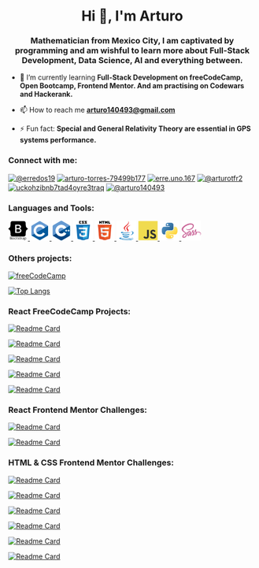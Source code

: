 <h1 align="center">Hi 👋, I'm Arturo</h1>
<h3 align="center">Mathematician from Mexico City, I am captivated by programming and am wishful to learn more about Full-Stack Development, Data Science, AI and everything between.</h3>

- 🌱 I’m currently learning **Full-Stack Development on freeCodeCamp, Open Bootcamp, Frontend Mentor. And am practising on Codewars and Hackerank.**

- 📫 How to reach me **arturo140493@gmail.com**

- ⚡ Fun fact: **Special and General Relativity Theory are essential in GPS systems performance.**

<h3 align="left">Connect with me:</h3>
<p align="left">
<a href="https://twitter.com/@erredos19" target="blank"><img align="center" src="https://raw.githubusercontent.com/rahuldkjain/github-profile-readme-generator/master/src/images/icons/Social/twitter.svg" alt="@erredos19" height="30" width="40" /></a>
<a href="https://linkedin.com/in/arturo-torres-79499b177" target="blank"><img align="center" src="https://raw.githubusercontent.com/rahuldkjain/github-profile-readme-generator/master/src/images/icons/Social/linked-in-alt.svg" alt="arturo-torres-79499b177" height="30" width="40" /></a>
<a href="https://fb.com/erre.uno.167" target="blank"><img align="center" src="https://raw.githubusercontent.com/rahuldkjain/github-profile-readme-generator/master/src/images/icons/Social/facebook.svg" alt="erre.uno.167" height="30" width="40" /></a>
<a href="https://instagram.com/@arturotfr2" target="blank"><img align="center" src="https://raw.githubusercontent.com/rahuldkjain/github-profile-readme-generator/master/src/images/icons/Social/instagram.svg" alt="@arturotfr2" height="30" width="40" /></a>
<a href="https://www.youtube.com/channel/UCkoHZIbNb7TAd4OYre3TraQ" target="blank"><img align="center" src="https://raw.githubusercontent.com/rahuldkjain/github-profile-readme-generator/master/src/images/icons/Social/youtube.svg" alt="uckohzibnb7tad4oyre3traq" height="30" width="40" /></a>
<a href="https://www.hackerrank.com/arturo140493" target="blank"><img align="center" src="https://raw.githubusercontent.com/rahuldkjain/github-profile-readme-generator/master/src/images/icons/Social/hackerrank.svg" alt="@arturo140493" height="30" width="40" /></a>
</p>

<h3 align="left">Languages and Tools:</h3>
<p align="left"> <a href="https://getbootstrap.com" target="_blank" rel="noreferrer"> <img src="https://raw.githubusercontent.com/devicons/devicon/master/icons/bootstrap/bootstrap-plain-wordmark.svg" alt="bootstrap" width="40" height="40"/> </a> <a href="https://www.cprogramming.com/" target="_blank" rel="noreferrer"> <img src="https://raw.githubusercontent.com/devicons/devicon/master/icons/c/c-original.svg" alt="c" width="40" height="40"/> </a> <a href="https://www.w3schools.com/cpp/" target="_blank" rel="noreferrer"> <img src="https://raw.githubusercontent.com/devicons/devicon/master/icons/cplusplus/cplusplus-original.svg" alt="cplusplus" width="40" height="40"/> </a> <a href="https://www.w3schools.com/css/" target="_blank" rel="noreferrer"> <img src="https://raw.githubusercontent.com/devicons/devicon/master/icons/css3/css3-original-wordmark.svg" alt="css3" width="40" height="40"/> </a> <a href="https://www.w3.org/html/" target="_blank" rel="noreferrer"> <img src="https://raw.githubusercontent.com/devicons/devicon/master/icons/html5/html5-original-wordmark.svg" alt="html5" width="40" height="40"/> </a> <a href="https://www.java.com" target="_blank" rel="noreferrer"> <img src="https://raw.githubusercontent.com/devicons/devicon/master/icons/java/java-original.svg" alt="java" width="40" height="40"/> </a> <a href="https://developer.mozilla.org/en-US/docs/Web/JavaScript" target="_blank" rel="noreferrer"> <img src="https://raw.githubusercontent.com/devicons/devicon/master/icons/javascript/javascript-original.svg" alt="javascript" width="40" height="40"/> </a> <a href="https://www.python.org" target="_blank" rel="noreferrer"> <img src="https://raw.githubusercontent.com/devicons/devicon/master/icons/python/python-original.svg" alt="python" width="40" height="40"/> </a> <a href="https://sass-lang.com" target="_blank" rel="noreferrer"> <img src="https://raw.githubusercontent.com/devicons/devicon/master/icons/sass/sass-original.svg" alt="sass" width="40" height="40"/> </a> </p>
<h3 aling="left"> Others projects: </h3>
<a href="https://www.freecodecamp.org/Arturo1493" target="_blank" rel="noreferrer"> <img src="https://gists.rawgit.com/Deftwun/e3756a8b518cbb354425/raw/6584db8babd6cbc4ecb35ed36f0d184a506b979e/free-code-camp-logo.svg" alt="freeCodeCamp" width="40" height="40"/> </a> </p>

[![Top Langs](https://github-readme-stats.vercel.app/api/top-langs/?username=arturo9314&layout=compact)](https://github.com/Arturo9314)

<h3 aling="left"> React FreeCodeCamp Projects: </h3>

[![Readme Card](https://github-readme-stats.vercel.app/api/pin/?username=Arturo9314&repo=Calculator-FCC-04)](https://github.com/Arturo9314/Calculator-FCC-04)

[![Readme Card](https://github-readme-stats.vercel.app/api/pin/?username=Arturo9314&repo=PomodoroClock-FCC-05)](https://github.com/Arturo9314/PomodoroClock-FCC-05)

[![Readme Card](https://github-readme-stats.vercel.app/api/pin/?username=Arturo9314&repo=Drum-Machine-FCC-03)](https://github.com/Arturo9314/Drum-Machine-FCC-03)

[![Readme Card](https://github-readme-stats.vercel.app/api/pin/?username=Arturo9314&repo=Arturo9314-Markdown-Previewer-FCC-02)](https://github.com/Arturo9314/Arturo9314-Markdown-Previewer-FCC-02)

[![Readme Card](https://github-readme-stats.vercel.app/api/pin/?username=Arturo9314&repo=Random-Quote-Machine-FCC)](https://github.com/Arturo9314/Random-Quote-Machine-FCC)

<h3 aling="left"> React Frontend Mentor Challenges: </h3>

[![Readme Card](https://github-readme-stats.vercel.app/api/pin/?username=Arturo9314&repo=10-FM-Calculator)](https://github.com/Arturo9314/10-FM-Calculator)

[![Readme Card](https://github-readme-stats.vercel.app/api/pin/?username=Arturo9314&repo=09-FM-Age-Calculator)](https://github.com/Arturo9314/09-FM-Age-Calculator)

<h3 aling="left"> HTML & CSS Frontend Mentor Challenges: </h3>

[![Readme Card](https://github-readme-stats.vercel.app/api/pin/?username=Arturo9314&repo=07-FM-Easybank-Page)](https://github.com/Arturo9314/07-FM-Easybank-Page)

[![Readme Card](https://github-readme-stats.vercel.app/api/pin/?username=Arturo9314&repo=05-FM-Sunny-Side-Page)](https://github.com/Arturo9314/05-FM-Sunny-Side-Page)

[![Readme Card](https://github-readme-stats.vercel.app/api/pin/?username=Arturo9314&repo=04-FM-Testimonial-Grid-Section)](https://github.com/Arturo9314/04-FM-Testimonial-Grid-Section)

[![Readme Card](https://github-readme-stats.vercel.app/api/pin/?username=Arturo9314&repo=03-FM-NFT-Card-Component-Main)](https://github.com/Arturo9314/03-FM-NFT-Card-Component-Main)

[![Readme Card](https://github-readme-stats.vercel.app/api/pin/?username=Arturo9314&repo=02-FM-Intro-component-with-sign-up-form)](https://github.com/Arturo9314/02-FM-Intro-component-with-sign-up-form)

[![Readme Card](https://github-readme-stats.vercel.app/api/pin/?username=Arturo9314&repo=01-Product-Card)](https://github.com/Arturo9314/01-Product-Card)
